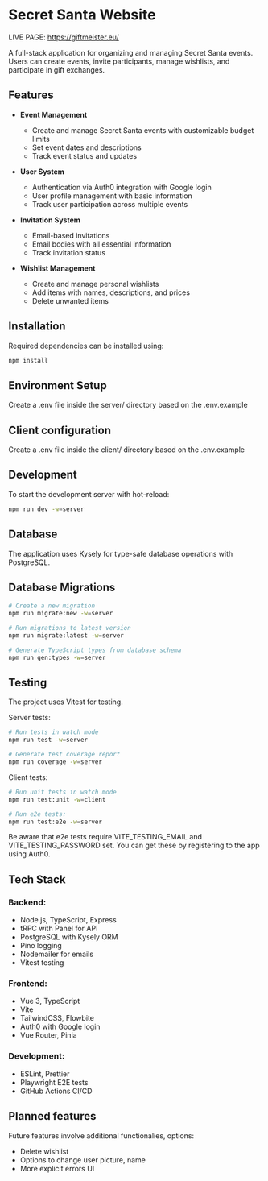 # Secret Santa Website

LIVE PAGE: https://giftmeister.eu/

A full-stack application for organizing and managing Secret Santa events. Users can create events, invite participants, manage wishlists, and participate in gift exchanges.

## Features
- **Event Management**
  - Create and manage Secret Santa events with customizable budget limits
  - Set event dates and descriptions
  - Track event status and updates

- **User System**
  - Authentication via Auth0 integration with Google login
  - User profile management with basic information
  - Track user participation across multiple events

- **Invitation System**
  - Email-based invitations
  - Email bodies with all essential information
  - Track invitation status

- **Wishlist Management**
  - Create and manage personal wishlists
  - Add items with names, descriptions, and prices
  - Delete unwanted items

## Installation
Required dependencies can be installed using:
```bash
npm install
```

## Environment Setup
Create a .env file inside the server/ directory based on the .env.example
                       
## Client configuration
Create a .env file inside the client/ directory based on the .env.example

## Development
To start the development server with hot-reload:
```bash
npm run dev -w=server
```

## Database
The application uses Kysely for type-safe database operations with PostgreSQL.

## Database Migrations
```bash
# Create a new migration
npm run migrate:new -w=server

# Run migrations to latest version
npm run migrate:latest -w=server

# Generate TypeScript types from database schema
npm run gen:types -w=server
```

## Testing
The project uses Vitest for testing.

Server tests:
```bash
# Run tests in watch mode
npm run test -w=server

# Generate test coverage report
npm run coverage -w=server
```
Client tests:
```bash
# Run unit tests in watch mode
npm run test:unit -w=client

# Run e2e tests:
npm run test:e2e -w=server
```

Be aware that e2e tests require VITE_TESTING_EMAIL and VITE_TESTING_PASSWORD set. You can get these by registering to the app using Auth0.


## Tech Stack
### Backend:

- Node.js, TypeScript, Express
- tRPC with Panel for API
- PostgreSQL with Kysely ORM
- Pino logging
- Nodemailer for emails
- Vitest testing

### Frontend:

- Vue 3, TypeScript
- Vite
- TailwindCSS, Flowbite
- Auth0 with Google login
- Vue Router, Pinia

### Development:

- ESLint, Prettier
- Playwright E2E tests
- GitHub Actions CI/CD

## Planned features
Future features involve additional functionalies, options:
- Delete wishlist
- Options to change user picture, name
- More explicit errors UI
  
